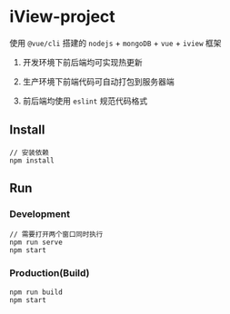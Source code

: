 # iView-project

使用 `@vue/cli` 搭建的 `nodejs` + `mongoDB` + `vue` + `iview` 框架

1. 开发环境下前后端均可实现热更新

2. 生产环境下前端代码可自动打包到服务器端

3. 前后端均使用 `eslint` 规范代码格式

## Install
```bush
// 安装依赖
npm install
```
## Run
### Development
```bush
// 需要打开两个窗口同时执行
npm run serve
npm start
```
### Production(Build)
```bush
npm run build
npm start
```

